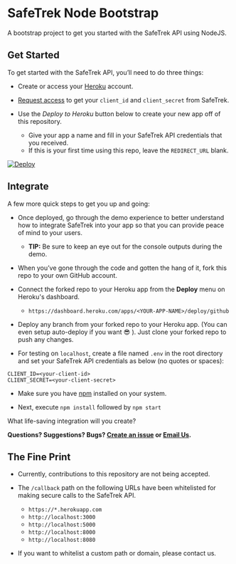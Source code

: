 
# SafeTrek Node Bootstrap

A bootstrap project to get you started with the SafeTrek API using NodeJS.

## Get Started
To get started with the SafeTrek API, you’ll need to do three things:
- Create or access your [Heroku](https://www.heroku.com/) account.

- [Request access](https://developers.safetrek.io/request-access) to get your `client_id` and `client_secret` from SafeTrek.

- Use the _Deploy to Heroku_ button below to create your new app off of this repository.
	- Give your app a name and fill in your SafeTrek API credentials that you received.
	- If this is your first time using this repo, leave the `REDIRECT_URL` blank.

[![Deploy](https://www.herokucdn.com/deploy/button.svg)](https://heroku.com/deploy?template=https://github.com/SafeTrek/safetrek-node-bootstrap)

## Integrate  
A few more quick steps to get you up and going:

- Once deployed, go through the demo experience to better understand how to integrate SafeTrek into your app so that you can provide peace of mind to your users.

  - **TIP:** Be sure to keep an eye out for the console outputs during the demo.

- When you’ve gone through the code and gotten the hang of it, fork this repo to your own GitHub account.

- Connect the forked repo to your Heroku app from the **Deploy** menu on Heroku's dashboard.

  -  `https://dashboard.heroku.com/apps/<YOUR-APP-NAME>/deploy/github`

- Deploy any branch from your forked repo to your Heroku app. (You can even setup auto-deploy if you want 😎 ). Just clone your forked repo to push any changes.

- For testing on `localhost`, create a file named `.env` in the root directory and set your SafeTrek API credentials as below (no quotes or spaces):

```
CLIENT_ID=<your-client-id>
CLIENT_SECRET=<your-client-secret>
```

- Make sure you have [npm](https://www.npmjs.com/get-npm) installed on your system.

- Next, execute `npm install` followed by `npm start`

What life-saving integration will you create?

**Questions? Suggestions? Bugs? [Create an issue](https://github.com/SafeTrek/safetrek-node-bootstrap/issues/new) or [Email Us](mailto:developers@safetrekapp.com/?subject=[Query]%20SafeTrek%20Node%20Bootstrap).**

## The Fine Print
- Currently, contributions to this repository are not being accepted.

- The `/callback` path on the following URLs have been whitelisted for making secure calls to the SafeTrek API.
  - `https://*.herokuapp.com`
  - `http://localhost:3000`
  - `http://localhost:5000`
  - `http://localhost:8000`
  - `http://localhost:8080`

- If you want to whitelist a custom path or domain, please contact us.

